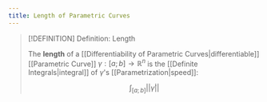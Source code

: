 ```yaml
---
title: Length of Parametric Curves
---
```


>[!DEFINITION] Definition: Length
>
>The **length** of a [[Differentiability of Parametric Curves|differentiable]] [[Parametric Curve]] $\gamma: [a; b] \to \mathbb{R}^n$ is the [[Definite Integrals|integral]] of $\gamma$'s [[Parametrization|speed]]:
>
>$$
>\int_{[a;b]} ||\dot{\gamma}||
>$$
>